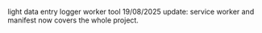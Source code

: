 light data entry logger worker tool
19/08/2025 update: service worker and manifest now covers the whole project.
